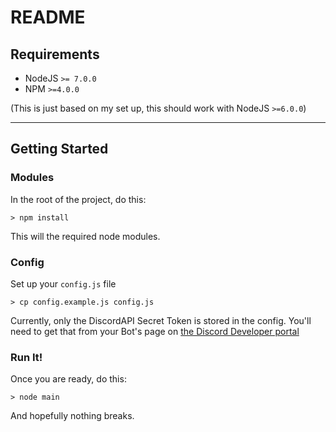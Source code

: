 # README
## Requirements
* NodeJS `>= 7.0.0`
* NPM `>=4.0.0` 

(This is just based on my set up, this should work with NodeJS `>=6.0.0`)

___
## Getting Started
### Modules
In the root of the project, do this:
```
> npm install
```
This will the required node modules.

### Config
Set up your `config.js` file

```
> cp config.example.js config.js
```
Currently, only the DiscordAPI Secret Token is stored in the config.
You'll need to get that from your Bot's page on
[the Discord Developer portal](http://discordapp.com/developers/applications/me/) 

### Run It!
Once you are ready, do this:
```
> node main 
```
And hopefully nothing breaks.
